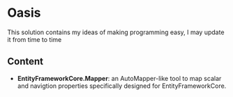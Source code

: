 # Oasis
This solution contains my ideas of making programming easy, I may update it from time to time
## Content
* **EntityFrameworkCore.Mapper**: an AutoMapper-like tool to map scalar and navigtion properties specifically designed for EntityFrameworkCore.
